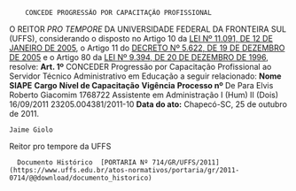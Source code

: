         CONCEDE PROGRESSÃO POR CAPACITAÇÃO PROFISSIONAL  

 O REITOR *PRO TEMPORE*  DA UNIVERSIDADE FEDERAL DA FRONTEIRA SUL (UFFS), considerando o disposto no Artigo 10 da [LEI Nº 11.091, DE 12 DE JANEIRO DE 2005](http://www.planalto.gov.br/ccivil_03/_ato2004-2006/2005/lei/l11091.htm), o Artigo 11 do [DECRETO Nº 5.622, DE 19 DE DEZEMBRO DE 2005](http://www.planalto.gov.br/ccivil_03/_ato2004-2006/2005/decreto/D5622.htm) e o Artigo 80 da [LEI Nº 9.394, DE 20 DE DEZEMBRO DE 1996](http://www.planalto.gov.br/ccivil_03/leis/l9394.htm), resolve:   **Art. 1º**  CONCEDER Progressão por Capacitação Profissional ao Servidor Técnico Administrativo em Educação a seguir relacionado:      **Nome**    **SIAPE**   **Cargo**   **Nível de Capacitação**    **Vigência**   **Processo nº**     De   Para     Elvis Roberto Giacomim   1768722   Assistente em Administração   I (Hum)   II (Dois)   16/09/2011   23205.004381/2011-10            **Data do ato:** Chapecó-SC, 25 de outubro de 2011.   
 

    Jaime Giolo   
 Reitor pro tempore da UFFS 

      Documento Histórico  [PORTARIA Nº 714/GR/UFFS/2011](https://www.uffs.edu.br/atos-normativos/portaria/gr/2011-0714/@@download/documento_historico)     
      